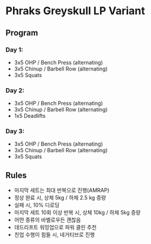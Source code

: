 # Phraks Greyskull LP Variant

## Program

### Day 1:

- 3x5 OHP / Bench Press (alternating)
- 3x5 Chinup / Barbell Row (alternating)
- 3x5 Squats

### Day 2:

- 3x5 OHP / Bench Press (alternating)
- 3x5 Chinup / Barbell Row (alternating)
- 1x5 Deadlifts

### Day 3:

- 3x5 OHP / Bench Press (alternating)
- 3x5 Chinup / Barbell Row (alternating)
- 3x5 Squats

## Rules

- 마지막 세트는 최대 반복으로 진행(AMRAP)
- 정상 완료 시, 상체 5kg / 하체 2.5 kg 증량
- 실패 시, 10% 디로딩
- 마지막 세트 10회 이상 반복 시, 상체 10kg / 하체 5kg 증량
- 어떤 종류의 바벨로우든 괜찮음
- 데드리프트 워밍업으로 파워 클린 추천
- 친업 수행이 힘들 시, 네거티브로 진행
